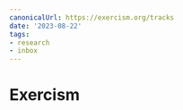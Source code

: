 ```yaml
---
canonicalUrl: https://exercism.org/tracks
date: '2023-08-22'
tags:
- research
- inbox
---
```


# Exercism